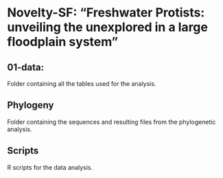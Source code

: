# Novelty-SF: “Freshwater Protists: unveiling the unexplored in a large floodplain system”
## 01-data:
Folder containing all the tables used for the analysis.
## Phylogeny
Folder containing the sequences and resulting files from the phylogenetic analysis. 
## Scripts
R scripts for the data analysis.
